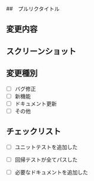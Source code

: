##　プルリクタイトル

## 変更内容

## スクリーンショット

## 変更種別
- [ ] バグ修正
- [ ] 新機能
- [ ] ドキュメント更新
- [ ] その他

## チェックリスト
- [ ] ユニットテストを追加した
- [ ] 回帰テストが全てパスした
- [ ] 必要なドキュメントを追加した


